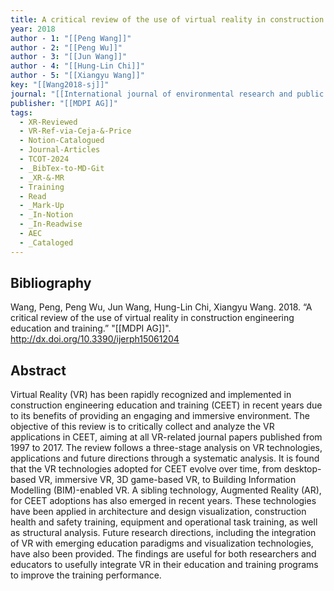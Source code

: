 ```yaml
---
title: A critical review of the use of virtual reality in construction engineering education and training
year: 2018
author - 1: "[[Peng Wang]]"
author - 2: "[[Peng Wu]]"
author - 3: "[[Jun Wang]]"
author - 4: "[[Hung-Lin Chi]]"
author - 5: "[[Xiangyu Wang]]"
key: "[[Wang2018-sj]]"
journal: "[[International journal of environmental research and public health]]"
publisher: "[[MDPI AG]]"
tags:
  - XR-Reviewed
  - VR-Ref-via-Ceja-&-Price
  - Notion-Catalogued
  - Journal-Articles
  - TCOT-2024
  - _BibTex-to-MD-Git
  - _XR-&-MR
  - Training
  - Read
  - _Mark-Up
  - _In-Notion
  - _In-Readwise
  - AEC
  - _Cataloged
---
```


## Bibliography
Wang, Peng, Peng Wu, Jun Wang, Hung-Lin Chi, Xiangyu Wang. 2018. “A critical review of the use of virtual reality in construction engineering education and training.” "[[MDPI AG]]". http://dx.doi.org/10.3390/ijerph15061204

## Abstract
Virtual Reality (VR) has been rapidly recognized and implemented in construction engineering education and training (CEET) in recent years due to its benefits of providing an engaging and immersive environment. The objective of this review is to critically collect and analyze the VR applications in CEET, aiming at all VR-related journal papers published from 1997 to 2017. The review follows a three-stage analysis on VR technologies, applications and future directions through a systematic analysis. It is found that the VR technologies adopted for CEET evolve over time, from desktop-based VR, immersive VR, 3D game-based VR, to Building Information Modelling (BIM)-enabled VR. A sibling technology, Augmented Reality (AR), for CEET adoptions has also emerged in recent years. These technologies have been applied in architecture and design visualization, construction health and safety training, equipment and operational task training, as well as structural analysis. Future research directions, including the integration of VR with emerging education paradigms and visualization technologies, have also been provided. The findings are useful for both researchers and educators to usefully integrate VR in their education and training programs to improve the training performance.